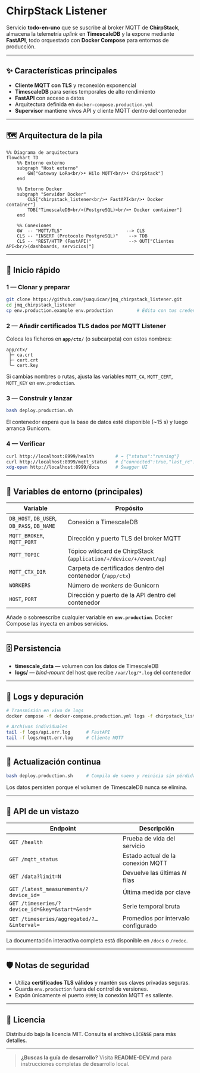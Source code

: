# ChirpStack Listener

Servicio **todo-en-uno** que se suscribe al broker MQTT de **ChirpStack**, almacena la telemetría *uplink* en **TimescaleDB** y la expone mediante **FastAPI**, todo orquestado con **Docker Compose** para entornos de producción.

---

## ✨ Características principales
* **Cliente MQTT con TLS** y reconexión exponencial  
* **TimescaleDB** para series temporales de alto rendimiento  
* **FastAPI** con acceso a datos
* Arquitectura definida en `docker-compose.production.yml`  
* **Supervisor** mantiene vivos API y cliente MQTT dentro del contenedor  

---

## 🗺️ Arquitectura de la pila

```mermaid
%% Diagrama de arquitectura
flowchart TD
    %% Entorno externo
    subgraph "Host externo"
        GW["Gateway LoRa<br/>• Hilo MQTT<br/>• ChirpStack"]
    end

    %% Entorno Docker
    subgraph "Servidor Docker"
        CLS["chirpstack_listener<br/>• FastAPI<br/>• Docker container"]
        TDB["TimescaleDB<br/>(PostgreSQL)<br/>• Docker container"]
    end

    %% Conexiones
    GW  -- "MQTT/TLS"                        --> CLS
    CLS -- "INSERT (Protocolo PostgreSQL)"    --> TDB
    CLS -- "REST/HTTP (FastAPI)"              --> OUT["Clientes API<br/>(dashboards, servicios)"]
```

---

## 🚀 Inicio rápido

### 1 — Clonar y preparar
```bash
git clone https://github.com/juaquicar/jmq_chirpstack_listener.git
cd jmq_chirpstack_listener
cp env.production.example env.production         # Edita con tus credenciales
````

### 2 — Añadir certificados TLS dados por MQTT Listener

Coloca los ficheros en **`app/ctx/`** (o subcarpeta) con estos nombres:

```
app/ctx/
 ├─ ca.crt
 ├─ cert.crt
 └─ cert.key
```

Si cambias nombres o rutas, ajusta las variables `MQTT_CA`, `MQTT_CERT`, `MQTT_KEY` en `env.production`.

### 3 — Construir y lanzar

```bash
bash deploy.production.sh
```

El contenedor espera que la base de datos esté disponible (\~15 s) y luego arranca Gunicorn.

### 4 — Verificar

```bash
curl http://localhost:8999/health        # → {"status":"running"}
curl http://localhost:8999/mqtt_status   # {"connected":true,"last_rc":0,"last_ts":1746781843.7938542}
xdg-open http://localhost:8999/docs      # Swagger UI
```

---

## 🔧 Variables de entorno (principales)

| Variable                                   | Propósito                                                         |
| ------------------------------------------ | ----------------------------------------------------------------- |
| `DB_HOST`, `DB_USER`, `DB_PASS`, `DB_NAME` | Conexión a TimescaleDB                                            |
| `MQTT_BROKER`, `MQTT_PORT`                 | Dirección y puerto TLS del broker MQTT                            |
| `MQTT_TOPIC`                               | Tópico wildcard de ChirpStack (`application/+/device/+/event/up`) |
| `MQTT_CTX_DIR`                             | Carpeta de certificados dentro del contenedor (`/app/ctx`)        |
| `WORKERS`                                  | Número de *workers* de Gunicorn                                   |
| `HOST`, `PORT`                             | Dirección y puerto de la API dentro del contenedor                |

Añade o sobreescribe cualquier variable en **`env.production`**. Docker Compose las inyecta en ambos servicios.

---

## 🗄️ Persistencia

* **timescale\_data** — volumen con los datos de TimescaleDB
* **logs/** — *bind-mount* del host que recibe `/var/log/*.log` del contenedor

---

## 📜 Logs y depuración

```bash
# Transmisión en vivo de logs
docker compose -f docker-compose.production.yml logs -f chirpstack_listener_app

# Archivos individuales
tail -f logs/api.err.log      # FastAPI
tail -f logs/mqtt.err.log     # Cliente MQTT
```

---

## 🔁 Actualización continua

```bash
bash deploy.production.sh     # Compila de nuevo y reinicia sin pérdida de datos
```

Los datos persisten porque el volumen de TimescaleDB nunca se elimina.

---

## 🧰 API de un vistazo

| Endpoint                                       | Descripción                         |
| ---------------------------------------------- | ----------------------------------- |
| `GET /health`                                  | Prueba de vida del servicio         |
| `GET /mqtt_status`                             | Estado actual de la conexión MQTT   |
| `GET /data?limit=N`                            | Devuelve las últimas *N* filas      |
| `GET /latest_measurements/?device_id=`         | Última medida por clave             |
| `GET /timeseries/?device_id=&key=&start=&end=` | Serie temporal bruta                |
| `GET /timeseries/aggregated/?…&interval=`      | Promedios por intervalo configurado |

La documentación interactiva completa está disponible en `/docs` o `/redoc`.

---

## 🛡️ Notas de seguridad

* Utiliza **certificados TLS válidos** y mantén sus claves privadas seguras.
* Guarda `env.production` fuera del control de versiones.
* Expón únicamente el puerto `8999`; la conexión MQTT es saliente.

---

## 📄 Licencia

Distribuido bajo la licencia MIT. Consulta el archivo `LICENSE` para más detalles.

---

> **¿Buscas la guía de desarrollo?**
> Visita **README-DEV.md** para instrucciones completas de desarrollo local.


